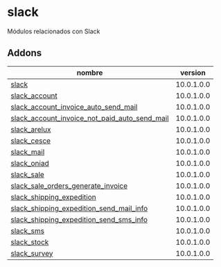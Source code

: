 slack
=========
Módulos relacionados con Slack


Addons
----------------
nombre | version
--- | ---
[slack](slack/) | 10.0.1.0.0
[slack_account](slack_account/) | 10.0.1.0.0
[slack_account_invoice_auto_send_mail](slack_account_invoice_auto_send_mail/) | 10.0.1.0.0
[slack_account_invoice_not_paid_auto_send_mail](slack_account_invoice_not_paid_auto_send_mail/) | 10.0.1.0.0
[slack_arelux](slack_arelux/) | 10.0.1.0.0
[slack_cesce](slack_cesce/) | 10.0.1.0.0
[slack_mail](slack_mail/) | 10.0.1.0.0
[slack_oniad](slack_oniad/) | 10.0.1.0.0
[slack_sale](slack_sale/) | 10.0.1.0.0
[slack_sale_orders_generate_invoice](slack_sale_orders_generate_invoice/) | 10.0.1.0.0
[slack_shipping_expedition](slack_shipping_expedition/) | 10.0.1.0.0
[slack_shipping_expedition_send_mail_info](slack_shipping_expedition_send_mail_info/) | 10.0.1.0.0
[slack_shipping_expedition_send_sms_info](slack_shipping_expedition_send_sms_info/) | 10.0.1.0.0
[slack_sms](slack_sms/) | 10.0.1.0.0
[slack_stock](slack_stock/) | 10.0.1.0.0
[slack_survey](slack_survey/) | 10.0.1.0.0
